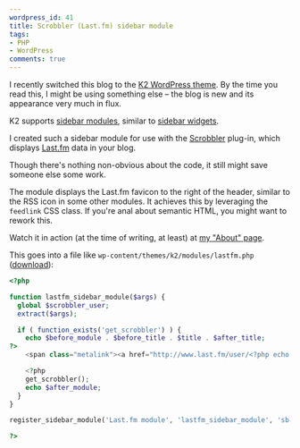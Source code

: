 ```yaml
---
wordpress_id: 41
title: Scrobbler (Last.fm) sidebar module
tags:
- PHP
- WordPress
comments: true
---
```

I recently switched this blog to the <a href="http://www.getk2.com">K2 WordPress theme</a>. By the time you read this, I might be using something else &ndash; the blog is new and its appearance very much in flux.

K2 supports <a href="http://nybblelabs.org.uk/projects/sidebar-modules/">sidebar modules</a>, similar to <a href="http://automattic.com/code/widgets/">sidebar widgets</a>.

I created such a sidebar module for use with the <a href="http://leflo.de/projekte/wordpress/scrobbler/">Scrobbler</a> plug-in, which displays <a href="http://www.last.fm">Last.fm</a> data in your blog.

<!--more-->

Though there's nothing non-obvious about the code, it still might save someone else some work.

The module displays the Last.fm favicon to the right of the header, similar to the RSS icon in some other modules. It achieves this by leveraging the <code>feedlink</code> CSS class. If you're anal about semantic HTML, you might want to rework this.

Watch it in action (at the time of writing, at least) at <a href="https://henrik.nyh.se/about/">my "About" page</a>.

This goes into a file like <code>wp-content/themes/k2/modules/lastfm.php</code> (<a href="/uploads/lastfm.phps">download</a>):

``` php
<?php

function lastfm_sidebar_module($args) {
  global $scrobbler_user;
  extract($args);

  if ( function_exists('get_scrobbler') ) {
    echo $before_module . $before_title . $title . $after_title;
?>
    <span class="metalink"><a href="http://www.last.fm/user/<?php echo $scrobbler_user; ?>" class="feedlink" title="My Last.fm profile"><img src="http://static.last.fm/matt/favicon.ico" alt="Last.fm" /></a></span>

    <?php
    get_scrobbler();
    echo $after_module;
  }
}

register_sidebar_module('Last.fm module', 'lastfm_sidebar_module', 'sb-lastfm');

?>
```
